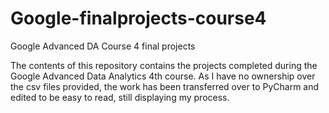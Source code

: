 # Google-finalprojects-course4
Google Advanced DA Course 4 final projects


The contents of this repository contains the projects completed during the Google Advanced Data Analytics 4th course. As I have no ownership over the csv files provided, the work has been transferred over to PyCharm and edited to be easy to read, still displaying my process.
